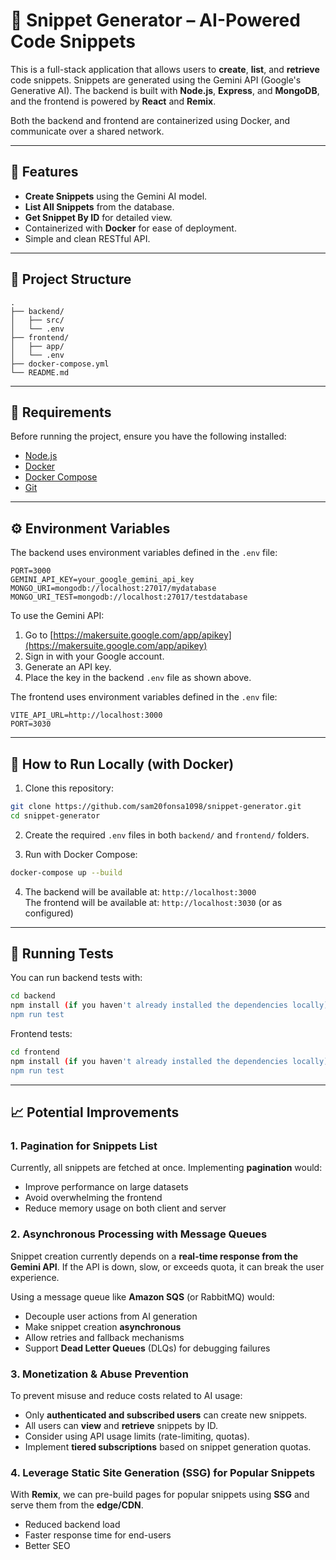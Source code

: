 # 🧠 Snippet Generator – AI-Powered Code Snippets

This is a full-stack application that allows users to **create**, **list**, and **retrieve** code snippets. Snippets are generated using the Gemini API (Google's Generative AI). The backend is built with **Node.js**, **Express**, and **MongoDB**, and the frontend is powered by **React** and **Remix**.

Both the backend and frontend are containerized using Docker, and communicate over a shared network.

---

## 🚀 Features

- **Create Snippets** using the Gemini AI model.
- **List All Snippets** from the database.
- **Get Snippet By ID** for detailed view.
- Containerized with **Docker** for ease of deployment.
- Simple and clean RESTful API.

---

## 🧱 Project Structure

```
.
├── backend/
│   ├── src/
│   └── .env
├── frontend/
│   ├── app/
│   └── .env
├── docker-compose.yml
└── README.md
```

---

## 🧰 Requirements

Before running the project, ensure you have the following installed:

- [Node.js](https://nodejs.org/)
- [Docker](https://www.docker.com/)
- [Docker Compose](https://docs.docker.com/compose/)
- [Git](https://git-scm.com/)

---

## ⚙️ Environment Variables

The backend uses environment variables defined in the `.env` file:

```
PORT=3000
GEMINI_API_KEY=your_google_gemini_api_key
MONGO_URI=mongodb://localhost:27017/mydatabase
MONGO_URI_TEST=mongodb://localhost:27017/testdatabase
```

To use the Gemini API:

1. Go to [https://makersuite.google.com/app/apikey](https://makersuite.google.com/app/apikey)
2. Sign in with your Google account.
3. Generate an API key.
4. Place the key in the backend `.env` file as shown above.

The frontend uses environment variables defined in the `.env` file:

```
VITE_API_URL=http://localhost:3000
PORT=3030
```

---

## 🐳 How to Run Locally (with Docker)

1. Clone this repository:

```bash
git clone https://github.com/sam20fonsa1098/snippet-generator.git
cd snippet-generator
```

2. Create the required `.env` files in both `backend/` and `frontend/` folders.

3. Run with Docker Compose:

```bash
docker-compose up --build
```

4. The backend will be available at: `http://localhost:3000`  
   The frontend will be available at: `http://localhost:3030` (or as configured)

---

## 🧪 Running Tests

You can run backend tests with:

```bash
cd backend
npm install (if you haven't already installed the dependencies locally)
npm run test
```

Frontend tests:

```bash
cd frontend
npm install (if you haven't already installed the dependencies locally)
npm run test
```

---

## 📈 Potential Improvements

### 1. **Pagination for Snippets List**

Currently, all snippets are fetched at once. Implementing **pagination** would:

- Improve performance on large datasets
- Avoid overwhelming the frontend
- Reduce memory usage on both client and server

### 2. **Asynchronous Processing with Message Queues**

Snippet creation currently depends on a **real-time response from the Gemini API**. If the API is down, slow, or exceeds quota, it can break the user experience.

Using a message queue like **Amazon SQS** (or RabbitMQ) would:

- Decouple user actions from AI generation
- Make snippet creation **asynchronous**
- Allow retries and fallback mechanisms
- Support **Dead Letter Queues** (DLQs) for debugging failures

### 3. **Monetization & Abuse Prevention**

To prevent misuse and reduce costs related to AI usage:

- Only **authenticated and subscribed users** can create new snippets.
- All users can **view** and **retrieve** snippets by ID.
- Consider using API usage limits (rate-limiting, quotas).
- Implement **tiered subscriptions** based on snippet generation quotas.

### 4. **Leverage Static Site Generation (SSG) for Popular Snippets**

With **Remix**, we can pre-build pages for popular snippets using **SSG** and serve them from the **edge/CDN**.

- Reduced backend load
- Faster response time for end-users
- Better SEO
